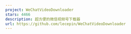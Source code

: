```yaml
---
project: WeChatVideoDownloader
stars: 4466
description: 超方便的微信视频号下载器
url: https://github.com/lecepin/WeChatVideoDownloader
---
```



